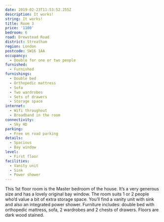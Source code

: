 ```yaml
---
date: 2019-02-23T11:53:52.255Z
description: It works!
string: It works!
title: Room 3
price: '1100'
bedroom: 6
road: Drewstead Road
district: Streatham
region: London
postcode: SW16 1AA
occupancy:
  - Double for one or two people
furnished:
  - Furnished
furnishings:
  - Double bed
  - Orthopedic mattress
  - Sofa
  - Two wardrobes
  - Sets of drawers
  - Storage space
internet:
  - Wifi throughout
  - Broadband in the room
connectivity:
  - Sky HD
parking:
  - Free on road parking
details:
  - Spacious
  - Bay window
level:
  - First floor
facilities:
  - Vanity unit
  - Sink
  - Power shower
---
```

This 1st floor room is the Master bedroom of the house. It’s a very generous size and has a lovely original bay window. The room suits 1 or 2 people who’d value a bit of extra storage space. You’ll find a vanity unit with sink and also an integrated power shower. Furniture includes: double bed with orthopedic mattress, sofa, 2 wardrobes and 2 chests of drawers. Floors are dark wood stained.
